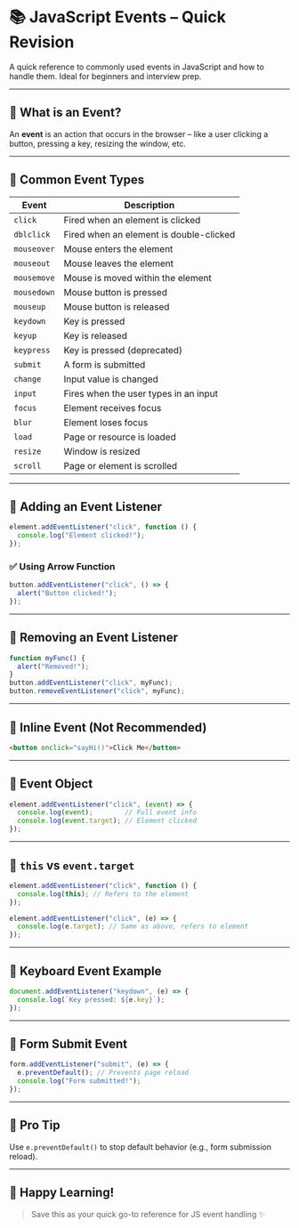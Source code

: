 
# 📚 JavaScript Events – Quick Revision

A quick reference to commonly used events in JavaScript and how to handle them. Ideal for beginners and interview prep.

---

## 🔹 What is an Event?

An **event** is an action that occurs in the browser – like a user clicking a button, pressing a key, resizing the window, etc.

---

## 🔸 Common Event Types

| Event         | Description                               |
|---------------|-------------------------------------------|
| `click`       | Fired when an element is clicked          |
| `dblclick`    | Fired when an element is double-clicked   |
| `mouseover`   | Mouse enters the element                  |
| `mouseout`    | Mouse leaves the element                  |
| `mousemove`   | Mouse is moved within the element         |
| `mousedown`   | Mouse button is pressed                   |
| `mouseup`     | Mouse button is released                  |
| `keydown`     | Key is pressed                            |
| `keyup`       | Key is released                           |
| `keypress`    | Key is pressed (deprecated)               |
| `submit`      | A form is submitted                       |
| `change`      | Input value is changed                    |
| `input`       | Fires when the user types in an input     |
| `focus`       | Element receives focus                    |
| `blur`        | Element loses focus                       |
| `load`        | Page or resource is loaded                |
| `resize`      | Window is resized                         |
| `scroll`      | Page or element is scrolled               |

---

## 🔹 Adding an Event Listener

```js
element.addEventListener("click", function () {
  console.log("Element clicked!");
});
```

### ✅ Using Arrow Function

```js
button.addEventListener("click", () => {
  alert("Button clicked!");
});
```

---

## 🔸 Removing an Event Listener

```js
function myFunc() {
  alert("Removed!");
}
button.addEventListener("click", myFunc);
button.removeEventListener("click", myFunc);
```

---

## 🔹 Inline Event (Not Recommended)

```html
<button onclick="sayHi()">Click Me</button>
```

---

## 🔸 Event Object

```js
element.addEventListener("click", (event) => {
  console.log(event);        // Full event info
  console.log(event.target); // Element clicked
});
```

---

## 🔹 `this` vs `event.target`

```js
element.addEventListener("click", function () {
  console.log(this); // Refers to the element
});

element.addEventListener("click", (e) => {
  console.log(e.target); // Same as above, refers to element
});
```

---

## 🔸 Keyboard Event Example

```js
document.addEventListener("keydown", (e) => {
  console.log(`Key pressed: ${e.key}`);
});
```

---

## 🔹 Form Submit Event

```js
form.addEventListener("submit", (e) => {
  e.preventDefault(); // Prevents page reload
  console.log("Form submitted!");
});
```

---

## 📌 Pro Tip

Use `e.preventDefault()` to stop default behavior (e.g., form submission reload).

---

## 🙌 Happy Learning!

> Save this as your quick go-to reference for JS event handling ✨
